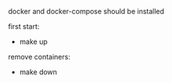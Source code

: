 docker and docker-compose should be installed 

first start:
 - make up

remove containers:
 - make down
 
